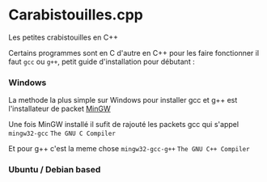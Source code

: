 # Carabistouilles.cpp

Les petites crabistouilles en C++

Certains programmes sont en C d'autre en C++ pour les faire fonctionner il faut `gcc` ou `g++`,
petit guide d'installation pour débutant :

### Windows

La methode la plus simple sur Windows pour installer gcc et g++ est l'installateur de packet [MinGW](https://sourceforge.net/projects/mingw/)

Une fois MinGW installé il sufit de rajouté les packets gcc qui s'appel `mingw32-gcc` `The GNU C Compiler`

Et pour g++ c'est la meme chose `mingw32-gcc-g++` `The GNU C++ Compiler`

### Ubuntu / Debian based

